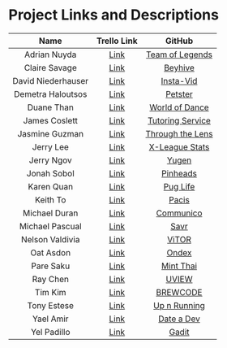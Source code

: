 # Project Links and Descriptions

| Name               | Trello Link               | GitHub                         |
|:------------------:|:-------------------------:|:------------------------------:|
| Adrian Nuyda       | [Link][trello-adrian]     | [Team of Legends][gh-adrian]   |
| Claire Savage      | [Link][trello-claire]     | [Beyhive][gh-claire]           |
| David Niederhauser | [Link][trello-david]      | [Insta-Vid][gh-david]          |
| Demetra Haloutsos  | [Link][trello-demetra]    | [Petster][gh-demetra]          |
| Duane Than         | [Link][trello-duane]      | [World of Dance][gh-duane]     |
| James Coslett      | [Link][trello-james]      | [Tutoring Service][gh-james]   |
| Jasmine Guzman     | [Link][trello-jasmine]    | [Through the Lens][gh-jasmine] |
| Jerry Lee          | [Link][trello-stretch]    | [X-League Stats][gh-stretch]   |
| Jerry Ngov         | [Link][trello-jerry-ngov] | [Yugen][gh-jerry-ngov]         |
| Jonah Sobol        | [Link][trello-jonah]      | [Pinheads][gh-jonah]           |
| Karen Quan         | [Link][trello-karen]      | [Pug Life][gh-karen]           |
| Keith To           | [Link][trello-keith]      | [Pacis][gh-keith]              |
| Michael Duran      | [Link][trello-doctor]     | [Communico][gh-doctor]         |
| Michael Pascual    | [Link][trello-mikey]      | [Savr][gh-mikey]               |
| Nelson Valdivia    | [Link][trello-nelson]     | [ViTOR][gh-nelson]             |
| Oat Asdon          | [Link][trello-oat]        | [Ondex][gh-oat]                |
| Pare Saku          | [Link][trello-pare]       | [Mint Thai][gh-pare]           |
| Ray Chen           | [Link][trello-ray]        | [UVIEW][gh-ray]                |
| Tim Kim            | [Link][trello-tim]        | [BREWCODE][gh-tim]             |
| Tony Estese        | [Link][trello-tony]       | [Up n Running][gh-tony]        |
| Yael Amir          | [Link][trello-yael]       | [Date a Dev][gh-yael]          |
| Yel Padillo        | [Link][trello-yel]        | [Gadit][gh-yel]                |


[trello-adrian]:     https://trello.com/b/92O0Rgos/project-2-team-of-legends
[gh-adrian]:         https://github.com/adrianxadamn/Team_of_Legends

[trello-claire]:     https://trello.com/b/XgUTcJ9L/beyhive-app
[gh-claire]:         https://github.com/savageblackout/beyhive_app

[trello-david]:      https://trello.com/b/ghQIs91q/instavid
[gh-david]:          https://github.com/davenhauser/insta_vid_application

[trello-demetra]:    https://trello.com/b/gyhMlRtg/project2-petster-app
[gh-demetra]:        https://github.com/demetra2h/petster_app

[trello-duane]:      https://trello.com/b/s8Q58WSt/world-of-dance
[gh-duane]:          https://github.com/watfood/worldofdance_app

[trello-james]:      https://trello.com/b/4Tutn2fH/tutoring-service
[gh-james]:          https://github.com/jcoslett/project2

[trello-jasmine]:    https://trello.com/b/X6sjAe5G/through-the-lens-blog-ruby-rails-project
[gh-jasmine]:        https://github.com/jgescobar/project2/tree/master/through_the_lens_app

[trello-stretch]:    https://trello.com/b/582FLLtx/project-2-x-league
[gh-stretch]:        https://github.com/jgescobar/project2/tree/master/through_the_lens_app

[trello-jerry-ngov]: https://trello.com/jerryngov
[gh-jerry-ngov]:     https://github.com/jcngov/yugen

[trello-jonah]:      https://trello.com/b/Gmq3EqaH/project-2-pinheads
[gh-jonah]:          https://github.com/cameragadget/project2_app

[trello-karen]:      https://trello.com/b/kABEN5rc/pug-life
[gh-karen]:          https://github.com/karenquan/pug_life_app

[trello-keith]:      https://trello.com/b/rp8rFFZV/wdi-project-2-crud-web-app-pacis
[gh-keith]:          https://github.com/keithtkto/pacis

[trello-doctor]:     https://trello.com/b/jaNDfv82/wdi-project-2-communico
[gh-doctor]:         https://github.com/madma/communico

[trello-mikey]:      https://trello.com/b/LDRsddwA/savr
[gh-mikey]:          https://github.com/mrpascual/savr

[trello-nelson]:     https://trello.com/b/obtdqzRl/vitor
[gh-nelson]:         https://github.com/nevaldiv/Torrentz

[trello-oat]:        https://trello.com/b/BBncBX5o/project-02-1-current
[gh-oat]:            https://github.com/oatterzongit/ondex

[trello-pare]:       https://trello.com/b/eZ8JquEy/mint-thai
[gh-pare]:           https://github.com/Parekeet/mint_thai

[trello-ray]:        https://trello.com/b/5MxuGn55/u-v-i-e-w
[gh-ray]:            https://github.com/JYC422/UVIEW

[trello-tim]:        https://trello.com/b/jxbGrr33/coffee-roast-app
[gh-tim]:            https://github.com/Teembokeem/CoffeeApp

[trello-tony]:       https://trello.com/b/5RDxsCOG/up-n-running
[gh-tony]:           https://github.com/newbie-wankenobi/sink_or_swim_app

[trello-yael]:       https://trello.com/b/Z0A8hjMb/date-a-dev
[gh-yael]:           https://github.com/yaelamir/date_a_dev

[trello-yel]:        https://trello.com/b/Z0UOgIQD/ga-dit
[gh-yel]:            https://github.com/gamalielhere/gadit
